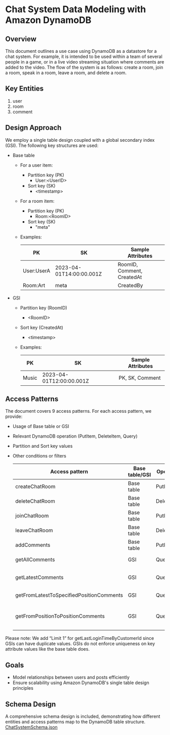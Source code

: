 # Chat System Data Modeling with Amazon DynamoDB

## Overview

This document outlines a use case using DynamoDB as a datastore for a chat system. For example, it is intended to be used within a team of several people in a game, or in a live video streaming situation where comments are added to the video. The flow of the system is as follows: create a room, join a room, speak in a room, leave a room, and delete a room.

## Key Entities

1. user
2. room
3. comment

## Design Approach

We employ a single table design coupled with a global secondary index (GSI). 
The following key structures are used:

  - Base table 
    - For a user item:
      - Partition key (PK)
        - User:\<UserID\>
      - Sort key (SK)
        - \<timestamp\>
    - For a room item:
      - Partition key (PK)
        - Room:\<RoomID\>
      - Sort key (SK)
        - "meta"

    - Examples:  

      | PK | SK | Sample Attributes |
      | ----------- | ----------- | ----------- |
      | User:UserA | 2023-04-01T14:00:00.001Z | RoomID, Comment, CreatedAt |
      | Room:Art | meta | CreatedBy |

  - GSI
    - Partition key (RoomID)
      - \<RoomID\>
    - Sort key (CreatedAt)
      - \<timestamp\>

    - Examples:  

      | PK | SK | Sample Attributes |
      | ----------- | ----------- | ----------- |
      | Music | 2023-04-01T12:00:00.001Z | PK, SK, Comment |


## Access Patterns

The document covers 9 access patterns. For each access pattern, we provide:
- Usage of Base table or GSI
- Relevant DynamoDB operation (PutItem, DeleteItem, Query)
- Partition and Sort key values
- Other conditions or filters

  | Access pattern | Base table/GSI | Operation | Partition key value | Sort key value | Other conditions/Filters |
  | ----------- | ----------- | ----------- | ----------- | ----------- | ----------- |
  | createChatRoom | Base table | PutItem | PK=\<RoomID\> | SK="Meta" | if not exists |
  | deleteChatRoom | Base table | DeleteItem | PK=\<RoomID\> | SK="Meta" | createdBy=UserID |
  | joinChatRoom | Base table | PutItem | PK=\<UserID\> | SK="Join"\<roomID\>  | |
  | leaveChatRoom | Base table | DeleteItem | PK=\<UserID\> | SK="Join"\<roomID\>  | |
  | addComments | Base table | PutItem | PK=\<UserID\> | SK=\<timestamp\> | |
  | getAllComments | GSI | Query | PK=\<RoomID\> | | Limit 1 |
  | getLatestComments | GSI | Query | PK=\<RoomID\> | | Limit 10 & ScanIndexForward = false |
  | getFromLatestToSpecifiedPositionComments | GSI | Query | PK=\<roomID\> | SK > FromPosition | |
  | getFromPositionToPositionComments | GSI | Query | PK=\<roomID\>  | SK between FromPosition and ToPosition | |

  
Please note: We add “Limit 1” for getLastLoginTimeByCustomerId since GSIs can have duplicate values. GSIs do not enforce uniqueness on key attribute values like the base table does.

## Goals

- Model relationships between users and posts efficiently
- Ensure scalability using Amazon DynamoDB's single table design principles

## Schema Design

A comprehensive schema design is included, demonstrating how different entities and access patterns map to the DynamoDB table structure. [ChatSystemSchema.json](https://github.com/aws-samples/aws-dynamodb-examples/blob/master/schema_design/SchemaExamples/ChatSystem/ChatSystemSchema.json)
